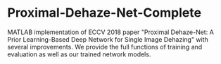 # Proximal-Dehaze-Net-Complete

MATLAB implementation of ECCV 2018 paper "Proximal Dehaze-Net: A Prior Learning-Based Deep Network for Single Image Dehazing" with several improvements. We provide the full functions of training and evaluation as well as our trained network models.

